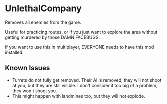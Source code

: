 # UnlethalCompany

Removes all enemies from the game.

Useful for practicing routes, or if you just want to explore the area without getting murdered by those DAMN FACEBUGS.

If you want to use this in multiplayer, EVERYONE needs to have this mod installed.

## Known Issues

* Turrets do not fully get removed. Their AI is removed, they will not shoot at you, but they are still visible. I don't consider it too big of a problem, they won't shoot you.
* This might happen with landmines too, but they will not explode.